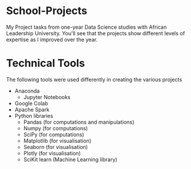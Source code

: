 # School-Projects
My Project tasks from one-year Data Science studies with African Leadership University. You'll see that the projects show different levels of expertise as I improved over the year.



# Technical Tools
The following tools were used differently in creating the various projects
* Anaconda
  - Jupyter Notebooks
* Google Colab
* Apache Spark
* Python libraries
  - Pandas (for computations and manipulations)
  - Numpy (for computations)
  - SciPy (for computations)
  - Matplotlib (for visualisation)
  - Seaborn (for visualisation)
  - Plotly (for visualisation)
  - SciKit learn (Machine Learning library)
